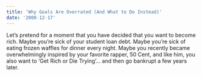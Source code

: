 ```yaml
---
title: 'Why Goals Are Overrated (And What to Do Instead)'
date: '2008-12-17'
---
```

Let’s pretend for a moment that you have decided that you want to become rich. Maybe you’re sick of your student loan debt. Maybe you’re sick of eating frozen waffles for dinner every night. Maybe you recently became overwhelmingly inspired by your favorite rapper, 50 Cent, and like him, you also want to ‘Get Rich or Die Trying’… and then go bankrupt a few years later.
